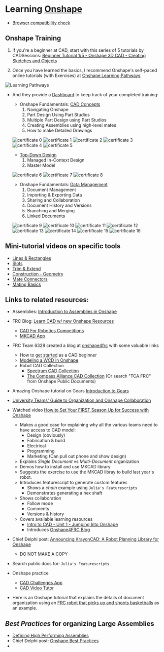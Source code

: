 # Learning [Onshape](https://cad.onshape.com/signin)
* [Browser compatibility check](https://cad.onshape.com/check)

## Onshape Training
1. If you're a beginner at CAD, start with this series of 5 tutorials by CADSessions: [Beginner Tutorial 1/5 - Onshape 3D CAD - Creating Sketches and Objects](https://www.youtube.com/watch?v=pMWnsHpDlQE)

2. Once you have learned the basics, I recommend Onshape's self-paced online tutorials (with Exercises) at [Onshape Learning Pathways](https://learn.onshape.com/)

![Learning Pathways](imgs/learning_pathways.png)

* And they provide a [Dashboard](https://learn.onshape.com/learn/dashboard) 
to keep track of your completed training:
    * Onshape Fundamentals: [CAD Concepts](https://learn.onshape.com/learn/learning-path/onshape-fundamentals-cad)
        1. Navigating Onshape
        2. Part Design Using Part Studios
        3. Multiple Part Design using Part Studios
        4. Creating Assemblies using high-level mates
        5. How to make Detailed Drawings

    ![certificate 0](imgs/Onshape_Fundamentals:CAD.png)
    ![certificate 1](imgs/Navigating_Onshape.png)
    ![certificate 2](imgs/Part_Design_Using_Part_Studios.png)
    ![certificate 3](imgs/Multi-Part_Part_Studios.png)
    ![certificate 4](imgs/Onshape_Assemblies.png)
    ![certificate 5](imgs/Detailed_Drawings.png)

    * [Top-Down Design](https://learn.onshape.com/learn/learning-path/top-down-design)
        1. Managed In-Context Design
        2. Master Model

    ![certificate 6](imgs/Top-Down_Design.png)
    ![certificate 7](imgs/Managed_In-Context_Design.png)
    ![certificate 8](imgs/Master_Model.png)

    * Onshape Fundamentals: [Data Management](https://learn.onshape.com/learn/learning-path/onshape-fundamentals-data-management)
        1. Document Management
        2. Importing & Exporting Data
        3. Sharing and Collaboration
        4. Document History and Versions
        5. Branching and Merging
        6. Linked Documents

    ![certificate 9](imgs/Onshape_Fundamentals:Data_Management.png)
    ![certificate 10](imgs/Document_Management.png)
    ![certificate 11](imgs/Importing_&_Exporting_Data.png)
    ![certificate 12](imgs/Sharing_&_Collaboration.png)
    ![certificate 13](imgs/Document_History_&_Versions.png)
    ![certificate 14](imgs/Branching_&_Merging.png)
    ![certificate 15](imgs/Linked_Documents.png)
    ![certificate 16](imgs/Direct_Editing.png)

## Mini-tutorial videos on specific tools
* [Lines & Rectangles](https://learn.onshape.com/learn/video/lines-and-rectangles)
* [Slots](https://learn.onshape.com/courses/slot)
* [Trim & Extend](https://learn.onshape.com/courses/sketch-trim-and-extend)
* [Construction - Geometry](https://learn.onshape.com/courses/construction-geometry)
* [Mate Connectors](https://learn.onshape.com/courses/all-the-ways-to-use-mate-connectors)
* [Mating Basics](https://learn.onshape.com/courses/mating-basics)

## Links to related resources:
* Assemblies: [Introduction to Assemblies in Onshape](https://www.youtube.com/watch?v=2cXMjxNduSA)
* FRC Blog: [Learn CAD w/ new Onshape Resources](https://www.firstinspires.org/robotics/frc/blog/2022-learn-cad-with-new-onshape-resources)
    * [CAD For Robotics Competitions](https://learn.onshape.com/learn/learning-path/cad-for-robotics)
    * [MKCAD App](https://appstore.onshape.com/apps/Manufacturers%20Models/2ZT7X5D646R3LM3ZND7LGBTYRVM4SVH6CDDGM6I=/description)
* FRC Team 6328 created a blog at [onshape4frc](https://onshape4frc.com/) with some valuable links
    * How to [get started](https://onshape4frc.com/getting-started) as a CAD beginner
    * [Modeling a WCD in Onshape](https://onshape4frc.com/external-resources)
    * Robot CAD Collection
        * [Spectrum CAD Collection](https://docs.google.com/spreadsheets/d/1acT6PpdR5l3zVhPqrehgamPsnUbk6yg-2JC5FcwIbb4/edit?gid=0#gid=0)
        * [The Compass Alliance CAD Collection](https://cad.onshape.com/documents?nodeId=3&resourceType=filter&q=_all:TCA%20FRC) (Or search "TCA FRC" from Onshape Public Documents)
* Amazing Onshape tutorial on Gears [Introduction to Gears](https://learn.onshape.com/learn/article/machine-component-design)
* [University Teams' Guide to Organization and Onshape Collaboration](https://learn.onshape.com/courses/university-teams-guide-to-organization-and-onshape-collaboration)
* Watched video [How to Set Your FIRST Season Up for Success with Onshape](https://learn.onshape.com/learn/video/how-to-set-your-first-season-up-for-success-with-onshape)
    * Makes a good case for explaining why all the various teams need to have access to CAD model:
        * Design (obviously)
        * Fabrication & build
        * Electrical
        * Programming
        * Marketing (Can pull out phone and show design)
    * Explains *Single Document* vs *Multi-Document* organization
    * Demos how to install and use MKCAD library
    * Suggests the exercise to use the MKCAD libray to build last year's robot.
    * Introduces featurescript to generate custom features
        * Shows a *chain* example using `Julia's Featurescripts`
        * Demonstrates generating a hex shaft
    * Shows collaboration
        * Follow mode
        * Comments
        * Versions & history
    * Covers available learning resources
        * [Intro to CAD - Unit 1 - Jumping Into Onshape](https://learn.onshape.com/courses/unit-1-jumping-into-onshape)
        * Introduces [Onshape4FRC Blog](https://onshape4frc.com)
* Chief Delphi post: [Announcing KrayonCAD: A Robot Planning Library for Onshape](https://www.chiefdelphi.com/t/announcing-krayoncad-a-robot-planning-library-for-onshape/444484)
    * DO NOT MAKE A COPY

* Search public docs for: `Julia's Featurescripts`
* Onshape practice
    * [CAD Challenges App](https://forum.onshape.com/discussion/20386/cad-challenges-app)
    * [CAD Video Tutor](https://sites.google.com/jgranger.online/onshape-learning-projects)
* Here is an Onshape tutorial that explains the details of document organization using an [FRC robot that picks up and shoots basketballs](https://learn.onshape.com/learn/article/cad-for-robotics-collaboration) as an example.

## *Best Practices* for organizing **Large Assemblies**
* [Defining High Performing Assemblies](https://learn.onshape.com/learn/article/defining-high-performing-assemblies)
* Chief Delphi post: [Onshape Best Practices](https://www.chiefdelphi.com/t/onshape-best-practices/357052)
* 
